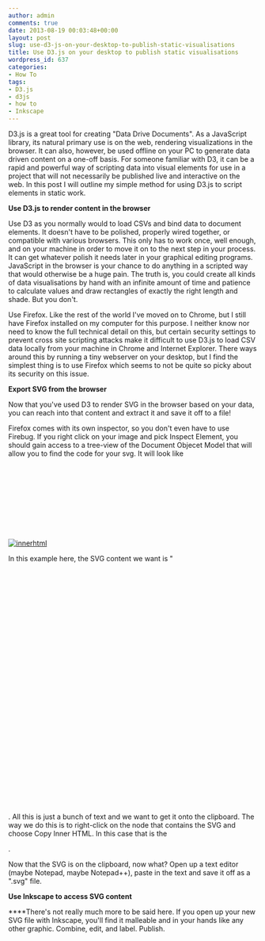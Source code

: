 ```yaml
---
author: admin
comments: true
date: 2013-08-19 00:03:48+00:00
layout: post
slug: use-d3-js-on-your-desktop-to-publish-static-visualisations
title: Use D3.js on your desktop to publish static visualisations
wordpress_id: 637
categories:
- How To
tags:
- D3.js
- d3js
- how to
- Inkscape
---
```


D3.js is a great tool for creating "Data Drive Documents". As a JavaScript library, its natural primary use is on the web, rendering visualizations in the browser. It can also, however, be used offline on your PC to generate data driven content on a one-off basis. For someone familiar with D3, it can be a rapid and powerful way of scripting data into visual elements for use in a project that will not necessarily be published live and interactive on the web. In this post I will outline my simple method for using D3.js to script elements in static work.

**Use D3.js to render content in the browser**

Use D3 as you normally would to load CSVs and bind data to document elements. It doesn't have to be polished, properly wired together, or compatible with various browsers. This only has to work once, well enough, and on your machine in order to move it on to the next step in your process. It can get whatever polish it needs later in your graphical editing programs. JavaScript in the browser is your chance to do anything in a scripted way that would otherwise be a huge pain. The truth is, you could create all kinds of data visualisations by hand with an infinite amount of time and patience to calculate values and draw rectangles of exactly the right length and shade. But you don't.

Use Firefox. Like the rest of the world I've moved on to Chrome, but I still have Firefox installed on my computer for this purpose. I neither know nor need to know the full technical detail on this, but certain security settings to prevent cross site scripting attacks make it difficult to use D3.js to load CSV data locally from your machine in Chrome and Internet Explorer. There ways around this by running a tiny webserver on your desktop, but I find the simplest thing is to use Firefox which seems to not be quite so picky about its security on this issue.

**Export SVG from the browser**

Now that you've used D3 to render SVG in the browser based on your data, you can reach into that content and extract it and save it off to a file!

Firefox comes with its own inspector, so you don't even have to use Firebug. If you right click on your image and pick Inspect Element, you should gain access to a tree-view of the Document Objecet Model that will allow you to find the code for your svg. It will look like <svg>...stuffhere...</svg>

[![innerhtml](http://thinkdatavis.com/wp-content/uploads/2013/08/innerhtml.png)](http://thinkdatavis.com/wp-content/uploads/2013/08/innerhtml.png)

In this example here, the SVG content we want is "<svg height="1100" width="1100" > .. </svg>. All this is just a bunch of text and we want to get it onto the clipboard. The way we do this is to right-click on the node that contains the SVG and choose Copy Inner HTML. In this case that is the <div id="chart" >.

Now that the SVG is on the clipboard, now what? Open up a text editor (maybe Notepad, maybe Notepad++), paste in the text and save it off as a ".svg" file.

**Use Inkscape to access SVG content**

****There's not really much more to be said here. If you open up your new SVG file with Inkscape, you'll find it malleable and in your hands like any other graphic. Combine, edit, and label. Publish.
